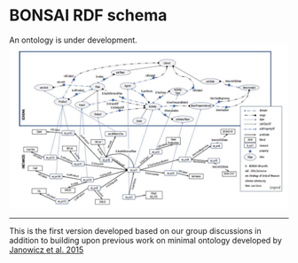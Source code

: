 # BONSAI RDF schema
An ontology is under development. 
![BONSAI schema](material/schema_BONSAI_v1.JPG)
***
This is the first version developed based on our group discussions in addition to building upon 
previous work on minimal ontology developed by [Janowicz et al. 2015](https://pdfs.semanticscholar.org/5379/288032a5aeab5e198c00c4cdb55cb7c28cfb.pdf?_ga=2.32628088.756740515.1552645872-2134255104.1551703401)
